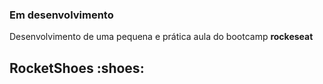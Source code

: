 ### Em desenvolvimento

Desenvolvimento de uma pequena e prática aula
do bootcamp **rockeseat**

## RocketShoes :shoes:
